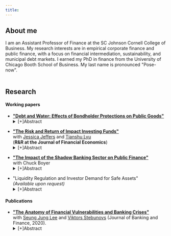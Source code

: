 ```yaml
---
title: 
---
```

<h2> About me </h2>

I am an Assistant Professor of Finance at the SC Johnson Cornell College of Business. My research interests are in empirical corporate finance and public finance, with a focus on financial intermediation, sustainability, and municipal debt markets. I earned my PhD in finance from the University of Chicago Booth School of Business. My last name is pronounced "Pose-now".
 <br>
 <br>
 
  
<h2> Research </h2>

<h4> Working papers </h4>
<ul>
<div>
  <li>
   <a style="margin:0; font-weight:bold" href="https://kposenau.github.io/files/Posenau_JMP_Booth_current.pdf">"Debt and Water: Effects of Bondholder Protections on Public Goods"</a>
   <br>
   <details>
    <summary>[+]Abstract</summary>
     <p>How do creditors influence the quality of local public goods through municipal debt contracts? I examine this question in the context of municipal water utility debt covenants. As utilities approach their covenant violation thresholds, they increase prices. But, utilities also reduce hiring growth and reduce manager pay. I also find that officials sequence their budget decisions according to a pecking order hierarchy: they raise revenues as much as possible, then cut spending. The incidence of cuts is first on water system expenses and then on administrative expenses. System problems and pipe breaks are most sensitive to distance to covenant thresholds for the most constrained utilities. These utilities respond on a per capita basis to a $1 move toward covenant thresholds by raising revenues $0.26, cutting water system expenses $0.19, and reducing administrative expenses $0.13. I confirm the pecking order using a drought shock to water demand: covenant-constrained utilities raise prices 9% relative to unconstrained utilities following the shock. Local hostility to taxes imposes an additional friction on the revenue-raising process. After accounting for tax hostility following the drought shock, the overall effect of the rate covenant for an average covenant-constrained utility is a 9.5% reduction in water system expenses.
    </p>
  </details>
 </li>
</div>
 <p></p>
<div>
  <li>
   <a style="margin:0; font-weight:bold" href="https://papers.ssrn.com/sol3/papers.cfm?abstract_id=3949530">"The Risk and Return of Impact Investing Funds"</a>
   <br>
   with <a href="https://sites.google.com/view/jessicajeffers/">Jessica Jeffers</a> and <a href="https://www.tianshulyu.com/">Tianshu Lyu</a> 
   <br>
   (<b>R&R at the Journal of Financial Economics</b>)
  <details>
   <summary>[+]Abstract</summary>
    <p>We provide the first analysis of the risk exposure and risk-adjusted performance of impact investing funds, private market funds with dual financial and social goals. We introduce a dataset of impact fund cash flows and exploit distortions in VC performance measures to characterize risk profiles. Impact funds have a lower market β than comparable private market strategies. Accounting for β, impact funds underperform the public market, though not more so than comparable strategies. We consider alternative pricing models, accounting for sustainability and emerging markets risk. We show investors’ wealth portfolios and taste change the perceived financial merit of impact investing.
   </p>
  </details>
 </li>
</div>
  <p></p>
<div>
  <li>
   <a style="margin:0; font-weight:bold" href="https://kposenau.github.io/files/Boyer_Posenau_MMF_Munis_2021.pdf">"The Impact of the Shadow Banking Sector on Public Finance"</a>
   <br>
with Chuck Boyer
 <details>
  <summary>[+]Abstract</summary>
  <p>Prior to 2016, money market mutual funds held about $250 billion in municipal government debt. These funds were an important source of short-term and low cost financing for state and local governments as well as other municipal entities in the United States. In response to the financial crisis of 2008, the SEC implemented a series of reforms in 2016 designed to make these funds more stable. We study the effects of the reforms on the U.S. municipal debt market. We use the negative shock to demand to explore the effects of frictions and asset-specific demand in this market. We show that tax-exempt fund holdings of municipal debt dropped precipitously around implementation of the reform. Issuers more exposed to the reform experienced a decrease in lending from funds, an increase in borrowing costs from funds, and an overall increase in borrowing costs for all new municipal debt issues. Our results suggest the reform may have increased  borrowing costs for municipal entities that were more reliant on money markets for funding, and the effects were larger for smaller issuers. Our results demonstrate the importance of financial intermediaries, potential information frictions, and asset specific demand for municipal markets.
  </p>
 </details>
 </li>
</div>
  <p></p>
<div>
 <li>
"Liquidity Regulation and Investor Demand for Safe Assets"
  <br>
<i>(Available upon request)</i>
<details>
 <summary>[+]Abstract</summary>
<p>Can banking regulation induce convenience yields? Not always. I study how a 2016 change in the Federal Reserve's Liquidity Coverage Ratio (LCR) that allowed banks to hold certain types of municipal securities as high quality liquid assets (HQLA) affected secondary market yields for these securities. I exploit two institutional features to identify the effect of the regulation on bank demand in a differences-in-differences design: first, banks are marginal investors only in one segment of the municipal bond market, the bank-qualified segment; second, the LCR differentially treated only certain types of municipal securities as HQLA. I find no significant pricing effects around the implementation date and little change in covered banking organization holdings of municipal securities. I conclude that the HQLA designation is not enough to create a safe asset: haircuts and exclusion limits affect whether regulatory assets command convenience yields.</p>
</details>
 </li>
 </div>
</ul>

<h4> Publications </h4>
<ul>
<div>
 <li>
<a style="margin:0; font-weight:bold" href="https://www.sciencedirect.com/science/article/abs/pii/S0378426618300864">"The Anatomy of Financial Vulnerabilities and Banking Crises"</a>
  <br>
  with <a href="https://sites.google.com/site/seunglee98">Seung Jung Lee</a> and <a href="https://sites.google.com/site/vstebunovs/">Viktors Stebunovs</a> (Journal of Banking and Finance, 2020).
<details>
 <summary>[+]Abstract</summary>
<p>We extend the framework of Aikman et al. (2017) that maps vulnerabilities in the U.S. financial system to a broader set of financial vulnerabilities in 27 advanced and emerging economies. We capture a holistic view of the evolution of financial vulnerabilities before and after a banking crisis. We find that, before a banking crisis, pressures in asset valuations materialize first and then a build-up of imbalances in the external, financial, and nonfinancial sectors occurs. After a crisis, these vulnerabilities subside, but sovereign debt imbalances rise as governments try to mitigate the consequences of the crisis. Our main indexes, which aggregate these vulnerabilities, predicts banking crises better than the credit-to-GDP gap (CGG) or sector-specific vulnerability indexes, especially at long horizons. Our aggregate indexes also explain the variation in the severity of banking crises and the duration of recessions relatively well, as it incorporates possible spillover and amplification channels of financial vulnerabilities from one sector to another. Therefore, our framework is useful for macroprudential policy making and crisis management.</p>
</details>
 </li>
 </div>
 </ul>
